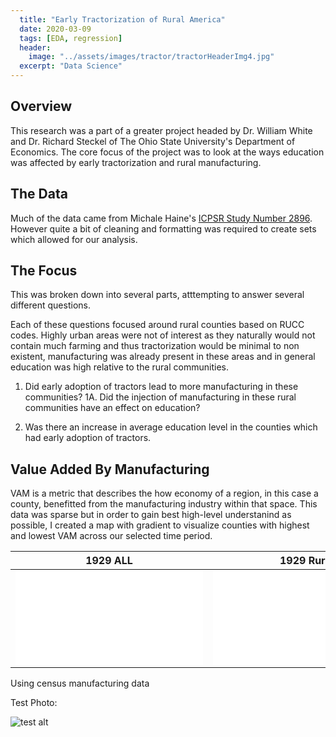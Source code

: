```yaml
---
  title: "Early Tractorization of Rural America"
  date: 2020-03-09
  tags: [EDA, regression]
  header:
    image: "../assets/images/tractor/tractorHeaderImg4.jpg"
  excerpt: "Data Science"
---
```


## Overview

This research was a part of a greater project headed by Dr. William White and Dr. Richard Steckel of The Ohio State University's Department of Economics. The core focus of the project was to look at the ways education was affected by early tractorization and rural manufacturing.

## The Data
Much of the data came from Michale Haine's [ICPSR Study Number 2896](https://www.colgate.edu/about/directory/mhaines). However quite a bit of cleaning and formatting was required to create sets which allowed for our analysis.

## The Focus

This was broken down into several parts, atttempting to answer several different questions.

Each of these questions focused around rural counties based on RUCC codes. Highly urban areas were not of interest as they naturally would not contain much farming and thus tractorization would be minimal to non existent, manufacturing was already present in these areas and in general education was high relative to the rural communities.

1. Did early adoption of tractors lead to more manufacturing in these communities?
   1A. Did the injection of manufacturing in these rural communities have an effect on education?

2. Was there an increase in average education level in the counties which had early adoption of tractors.


## Value Added By Manufacturing

VAM is a metric that describes the how economy of a region, in this case a county, benefitted from the manufacturing industry within that space.
This data was sparse but in order to gain best high-level understanind as possible, I created a map with gradient to visualize counties with highest and lowest VAM across our selected time period.


1929 ALL             |  1929 Rural
:-------------------------:|:-------------------------:
<embed src="{{ site.url }}{{ site.baseurl }}/assets/images/tractor/vam(1929-2007)/1929.pdf" type="application/pdf">  |  <embed src="{{ site.url }}{{ site.baseurl }}/assets/images/tractor/vam(1929-2007)/RUCC_adjusted/1929.pdf" type="application/pdf"> 



<!-- <img src="{{ site.url }}{{ site.baseurl }}/assets/images/tractor/vam(1929-2007)/1929.pdf" alt="1929"> <img src="{{ site.url }}{{ site.baseurl }}/assets/images/tractor/vam(1929-2007)/RUCC_adjusted/1929.pdf" alt="1929RUCC"> -->


Using census manufacturing data

Test Photo:

<img src="{{ site.url }}{{ site.baseurl}}/assets/images/tractor/TractorVsEduPlots/50_54.png" alt="test alt">
